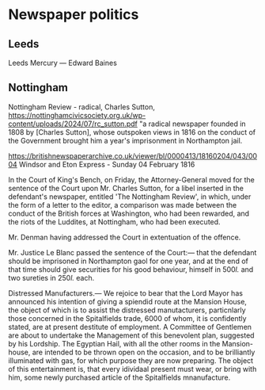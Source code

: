 # Newspaper politics


## Leeds

Leeds Mercury — Edward Baines

## Nottingham

Nottingham Review - radical, Charles Sutton, https://nottinghamcivicsociety.org.uk/wp-content/uploads/2024/07/rc_sutton.pdf "a radical newspaper founded in 1808 by [Charles Sutton], whose outspoken views in 1816 on the conduct of the Government brought him a year's imprisonment in Northampton jail.

https://britishnewspaperarchive.co.uk/viewer/bl/0000413/18160204/043/0004
Windsor and Eton Express - Sunday 04 February 1816

In the Court of King's Bench, on Friday, the Attorney-General moved for the sentence of the Court upon Mr. Charles Sutton, for a libel inserted in the defendant's newspaper, entitled 'The Nottingham Review', in which, under the form of a letter to the editor, a comparison was made between the conduct of the British forces at Washington, who had been rewarded, and the riots of the Luddites, at Nottingham, who had been executed.

Mr. Denman having addressed the Court in extentuation of the offence.

Mr. Justice Le Blanc passed the sentence of the  Court:— that the defendant should be imprisoned in Northampton gaol for one year, and at the end of that time should give securities for his good behaviour, himself in 500*l.* and two sureties in 250*l.* each.

Distressed Manufacturers.— We rejoice to bear that the Lord Mayor has announced his intention of giving a spiendid route at the Mansion House, the object of which is to assist the distressed manutacturers, particnlarly those concerned in the Spitalfields trade, 6000 of whom, it is confidently stated, are at present destitute of employment. A Committee of Gentlemen are about to undertake the Management of this benevolent plan, suggested by his Lordship. The Egyptian Hail, with all the other rooms in the Mansion-house, are intended to be thrown open on the occasion, and to be brilliantly illuminated with gas, for which purpose they are now preparing. The object of this entertainment is, that every idividaal present must wear, or bring with him, some newly purchased article of the Spitalfields mnanufacture.
